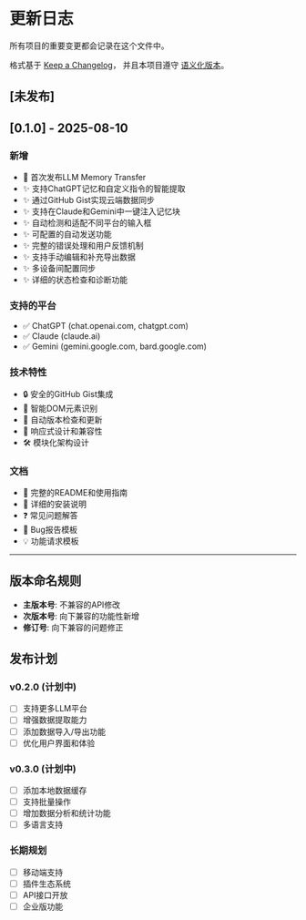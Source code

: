 # 更新日志

所有项目的重要变更都会记录在这个文件中。

格式基于 [Keep a Changelog](https://keepachangelog.com/zh-CN/1.0.0/)，
并且本项目遵守 [语义化版本](https://semver.org/lang/zh-CN/)。

## [未发布]

## [0.1.0] - 2025-08-10

### 新增
- 🎉 首次发布LLM Memory Transfer
- ✨ 支持ChatGPT记忆和自定义指令的智能提取
- ✨ 通过GitHub Gist实现云端数据同步
- ✨ 支持在Claude和Gemini中一键注入记忆块
- ✨ 自动检测和适配不同平台的输入框
- ✨ 可配置的自动发送功能
- ✨ 完整的错误处理和用户反馈机制
- ✨ 支持手动编辑和补充导出数据
- ✨ 多设备间配置同步
- ✨ 详细的状态检查和诊断功能

### 支持的平台
- ✅ ChatGPT (chat.openai.com, chatgpt.com)
- ✅ Claude (claude.ai)
- ✅ Gemini (gemini.google.com, bard.google.com)

### 技术特性
- 🔒 安全的GitHub Gist集成
- 🎯 智能DOM元素识别
- 🔄 自动版本检查和更新
- 📱 响应式设计和兼容性
- 🛠️ 模块化架构设计

### 文档
- 📖 完整的README和使用指南
- 🔧 详细的安装说明
- ❓ 常见问题解答
- 🐛 Bug报告模板
- 💡 功能请求模板

---

## 版本命名规则

- **主版本号**: 不兼容的API修改
- **次版本号**: 向下兼容的功能性新增
- **修订号**: 向下兼容的问题修正

## 发布计划

### v0.2.0 (计划中)
- [ ] 支持更多LLM平台
- [ ] 增强数据提取能力
- [ ] 添加数据导入/导出功能
- [ ] 优化用户界面和体验

### v0.3.0 (计划中)
- [ ] 添加本地数据缓存
- [ ] 支持批量操作
- [ ] 增加数据分析和统计功能
- [ ] 多语言支持

### 长期规划
- [ ] 移动端支持
- [ ] 插件生态系统
- [ ] API接口开放
- [ ] 企业版功能 